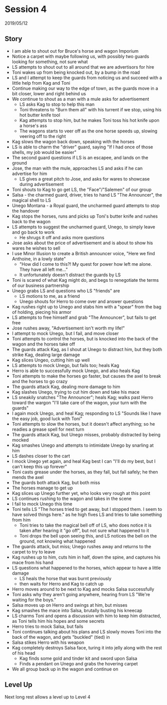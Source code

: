 # Session 4

2019/05/12

## Story

- I am able to shout out for Bruce's horse and wagon Imporium
- Notice a carpet with maybe following us, with possibly two guards looking for something, not sure what
- LS attempts to shout out to all around that we are advertisors for hire
- Toni wakes up from being knocked out, by a bump in the road
- LS and I attempt to keep the guards from noticing us and succeed with a little help from Kag and Toni
- Continue making our way to the edge of town, as the guards move in a bit closer, lower and right behind us
- We continue to shout as a man with a mule asks for advertisement
  - LS asks Kag to stop to help this man
  - Toni threatens to "Burn them all" with his turrent if we stop, using his hot butter knife tool
  - Kag attempts to stop him, but he makes Toni toss his hot knife upon a horse's ass
  - The wagons starts to veer off as the one horse speeds up, slowing veering off to the right
- Kag slows the wagon back down, speaking with the horses
- LS is able to charm the "driver" guard, saying "If I had once of those shells, my job would be easier"
- The second guard questions if LS is an escapee, and lands on the ground
- Jose, the man with the mule, approaches LS and asks if he can advertise for him
  - LS gives a great pitch to Jose, and asks for wares to showcase during advertisement
- Toni shouts to Kag to go get LS, the "Face"/"Salemen" of our group
- Salsa - the charmed guard, driver, tries to hand LS "The Announcer", the magical shell to LS
- Unego Montana - a Royal guard, the uncharmed guard attempts to stop the handover
- Kag stops the horses, runs and picks up Toni's butter knife and rushes back to the wagon
- LS attempts to suggest the uncharmed guard, Unego, to simply leave and go back to work
  - He shrugs it off and asks more questions
- Jose asks about the price of advertisement and is about to show his wares he wishes to sell
- I use Minor Illusion to create a British announcer voice, "Here we find Anthoine, in a lowly state"
  - "How did I come to this?! My quest for power how left me alone. They have all left me..."
  - It unfortunately doesn't distract the guards by LS
- Toni is scared of what Kag might do, and begs to renegotiate the terms of our business partnership
- Unego grabs LS and questions who LS "friends" are
  - LS motions to me, as a friend
  - Unego shouts for Herro to come over and answer questions
- Kag rushes right up to Unego and stabs him with a "spear" from the bag of holding, piecing his armor
- LS attempts to free himself and grab "The Announcer", but fails to get free
- Jose rushes away, "Advertisement isn't worth my life!"
- I attempt to mock Unego, but I fail, and move closer
- Toni attempts to control the horses, but is knocked into the back of the wagon and the horses take off
- The guards attack Kag, as I shout at Unego to distract him, but they both strike Kag, dealing large damage
- Kag slices Ungeo, cutting him up well
- LS attempts to mock Unego, but fails too; heals Kag
- Herro is able to successfully mock Unego, and also heals Kag
- Toni attempts to make the horses go faster, but causes the axel to break and the horses to go crazy
- The guards attack Kag, dealing more damage to him
- Kag slashes Unego, trying to cut him down and take his mace
- LS sneakily snatches "The Announcer"; heals Kag; walks past Herro toward the wargon "I'll take care of the wagon, your turn with the guards"
- I again mock Unego, and heal Kag; responding to LS "Sounds like I have the easy job, good luck with Toni"
- Toni attempts to slow the horses, but it doesn't affect anything; so he readies a grease spell for next turn
- The guards attack Kag, but Unego misses, probably distracted by being mocked
- Kag smashes Unego and attempts to intimidate Unego by snarling at him
- LS dashes closer to the cart
- I mock Unego yet again, and heal Kag best I can "I'll do my best, but I can't keep this up forever"
- Toni casts grease under the horses, as they fall, but fall safely; he then mends the axel
- The guards both attack Kag, but both miss
- The horses manage to get up
- Kag slices up Unego further yet, who looks very rough at this point
- LS continues rushing to the wagon and takes in the scene
- I fail to mock Unego this time
- Toni tells LS "The horses tried to get away, but I stopped them. I seem to have solved things here." as he high fives LS and tries to take something from him
  - Toni tries to take the magical bell off of LS, who does notice it is taken after hearing it "go off", but not sure what happened to it
  - Toni drops the bell upon seeing this, and LS notices the bell on the ground, not knowing what happened
- The guards attack, but miss; Unego rushes away and returns to the carpet to try to leave
- Kag rushes up to him, cuts him in half, down the spine, and captures his mace from his hand
- LS questions what happened to the horses, which appear to have a little damage
  - LS heals the horse that was burnt previously
  - then waits for Herro and Kag to catch up
- Herro moves around to be next to Kag and mocks Salsa successfully
- Toni asks why they aren't going anywhere, hearing from LS "We're waiting for the boys."
- Salsa moves up on Herro and swings at him, but misses
- Kag smashes the mace into Salsa, brutally busting his kneecap
- LS charms Toni and opens a discussion with him to keep him distracted, as Toni tells him his hopes and some secrets
- Herro tries to mock Salsa, but fails
- Toni continues talking about his plans and LS slowly moves Toni into the back of the wagon, and gets "buckled" (tied) in
- Salsa stikes Herro with his weapon
- Kag completely destroys Salsa face, turing it into jelly along with the rest of his head
  - Kag finds some gold and tinder kit and sword upon Salsa
  - Finds a pendant on Unego and grabs the hovering carpet
- We all group back up in the wagon and continue on


## Level Up

Next long rest allows a level up to Level 4
